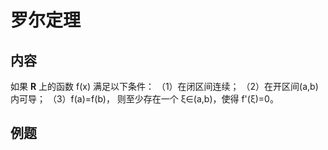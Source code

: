 # 罗尔定理

## 内容
如果 **R** 上的函数 f(x) 满足以下条件：
（1）在闭区间连续；
（2）在开区间(a,b) 内可导；
（3）f(a)=f(b)，
则至少存在一个 ξ∈(a,b)，使得 f'(ξ)=0。

## 例题
